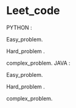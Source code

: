 # Leet_code
PYTHON :

  Easy_problem.
  
  Hard_problem .
  
  complex_problem.
JAVA :

 Easy_problem.
  
  Hard_problem .
  
  complex_problem.
